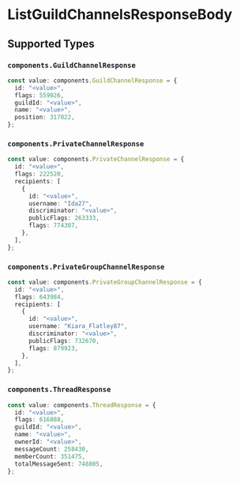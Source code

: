 # ListGuildChannelsResponseBody


## Supported Types

### `components.GuildChannelResponse`

```typescript
const value: components.GuildChannelResponse = {
  id: "<value>",
  flags: 559026,
  guildId: "<value>",
  name: "<value>",
  position: 317022,
};
```

### `components.PrivateChannelResponse`

```typescript
const value: components.PrivateChannelResponse = {
  id: "<value>",
  flags: 222520,
  recipients: [
    {
      id: "<value>",
      username: "Ida27",
      discriminator: "<value>",
      publicFlags: 263333,
      flags: 774307,
    },
  ],
};
```

### `components.PrivateGroupChannelResponse`

```typescript
const value: components.PrivateGroupChannelResponse = {
  id: "<value>",
  flags: 643984,
  recipients: [
    {
      id: "<value>",
      username: "Kiara_Flatley87",
      discriminator: "<value>",
      publicFlags: 732670,
      flags: 879923,
    },
  ],
};
```

### `components.ThreadResponse`

```typescript
const value: components.ThreadResponse = {
  id: "<value>",
  flags: 616888,
  guildId: "<value>",
  name: "<value>",
  ownerId: "<value>",
  messageCount: 258430,
  memberCount: 351475,
  totalMessageSent: 748805,
};
```


